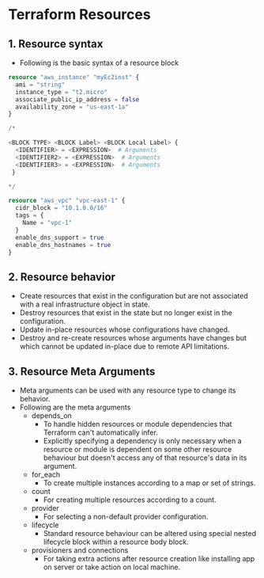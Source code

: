 # Terraform Resources

## 1. Resource syntax 
- Following is the basic syntax of a resource block

```terraform
resource "aws_instance" "myEc2inst" {
  ami = "string"
  instance_type = "t2.micro"
  associate_public_ip_address = false
  availability_zone = "us-east-1a"
}

/*

<BLOCK TYPE> <BLOCK Label> <BLOCK Local Label> {
  <IDENTIFIER> = <EXPRESSION>  # Arguments
  <IDENTIFIER2> = <EXPRESSION>  # Arguments
  <IDENTIFIER3> = <EXPRESSION>  # Arguments
 }

*/

resource "aws_vpc" "vpc-east-1" {
  cidr_block = "10.1.0.0/16"
  tags = {
    Name = "vpc-1"
  }
  enable_dns_support = true
  enable_dns_hostnames = true
}
```

## 2. Resource behavior

- Create resources that exist in the configuration but are not associated with a real infrastructure object in state.
- Destroy resources that exist in the state but no longer exist in the configuration.
- Update in-place resources whose configurations have changed.
- Destroy and re-create resources whose arguments have changes but which cannot be updated in-place due to remote API limitations.

## 3. Resource Meta Arguments
- Meta arguments can be used with any resource type to change its behavior.
- Following are the meta arguments
  - depends_on
    - To handle hidden resources or module dependencies that Terraform can't automatically infer.
    - Explicitly specifying a dependency is only necessary when a resource or module is dependent on some other resource
      behaviour but doesn't access any of that resource's data in its argument. 
  - for_each
    - To create multiple instances according to a map or set of strings.
  - count
    - For creating multiple resources according to a count.
  - provider
    - For selecting a non-default provider configuration.
  - lifecycle
    - Standard resource behaviour can be altered using special nested lifecycle block within a resource body block.
  - provisioners and connections
    - For taking extra actions after resource creation like installing app on server or take action on local machine.